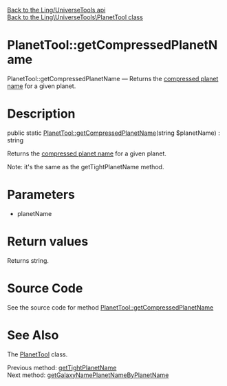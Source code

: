 [Back to the Ling/UniverseTools api](https://github.com/lingtalfi/UniverseTools/blob/master/doc/api/Ling/UniverseTools.md)<br>
[Back to the Ling\UniverseTools\PlanetTool class](https://github.com/lingtalfi/UniverseTools/blob/master/doc/api/Ling/UniverseTools/PlanetTool.md)


PlanetTool::getCompressedPlanetName
================



PlanetTool::getCompressedPlanetName — Returns the [compressed planet name](https://github.com/karayabin/universe-snapshot#the-compressed-planet-name) for a given planet.




Description
================


public static [PlanetTool::getCompressedPlanetName](https://github.com/lingtalfi/UniverseTools/blob/master/doc/api/Ling/UniverseTools/PlanetTool/getCompressedPlanetName.md)(string $planetName) : string




Returns the [compressed planet name](https://github.com/karayabin/universe-snapshot#the-compressed-planet-name) for a given planet.

Note: it's the same as the getTightPlanetName method.




Parameters
================


- planetName

    


Return values
================

Returns string.








Source Code
===========
See the source code for method [PlanetTool::getCompressedPlanetName](https://github.com/lingtalfi/UniverseTools/blob/master/PlanetTool.php#L257-L260)


See Also
================

The [PlanetTool](https://github.com/lingtalfi/UniverseTools/blob/master/doc/api/Ling/UniverseTools/PlanetTool.md) class.

Previous method: [getTightPlanetName](https://github.com/lingtalfi/UniverseTools/blob/master/doc/api/Ling/UniverseTools/PlanetTool/getTightPlanetName.md)<br>Next method: [getGalaxyNamePlanetNameByPlanetName](https://github.com/lingtalfi/UniverseTools/blob/master/doc/api/Ling/UniverseTools/PlanetTool/getGalaxyNamePlanetNameByPlanetName.md)<br>

